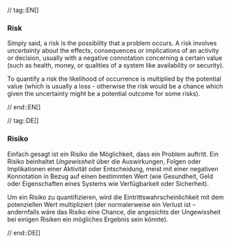 // tag::EN[]
### Risk
Simply said, a risk is the possibility that a problem occurs.
A risk involves _uncertainty_ about the effects, consequences or implications of an activity or decision, usually with a negative connotation concerning a certain value (such as health, money, or qualities of a system like availability or security).

To quantify a risk the likelihood of occurrence is multiplied by the potential value (which is usually a loss - otherwise the risk would be a chance which given the uncertainty might be a potential outcome for some risks).

// end::EN[]

// tag::DE[]
### Risiko

Einfach gesagt ist ein Risiko die Möglichkeit, dass ein Problem auftritt.
Ein Risiko beinhaltet _Ungewissheit_ über die Auswirkungen, Folgen oder Implikationen einer Aktivität oder Entscheidung, meist mit einer negativen Konnotation in Bezug auf einen bestimmten Wert (wie Gesundheit, Geld oder Eigenschaften eines Systems wie Verfügbarkeit oder Sicherheit).

Um ein Risiko zu quantifizieren, wird die Eintrittswahrscheinlichkeit mit dem potenziellen Wert multipliziert (der normalerweise ein Verlust ist – andernfalls wäre das Risiko eine Chance, die angesichts der Ungewissheit bei einigen Risiken ein mögliches Ergebnis sein könnte).


// end::DE[]

